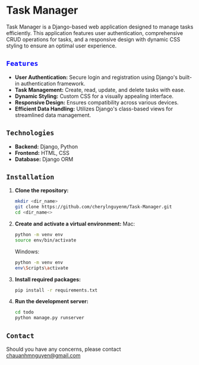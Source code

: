 # Task Manager

Task Manager is a Django-based web application designed to manage tasks efficiently. This application features user authentication, comprehensive CRUD operations for tasks, and a responsive design with dynamic CSS styling to ensure an optimal user experience.

<h2><code style="color : blue">Features</code></h2>

- **User Authentication:** Secure login and registration using Django's built-in authentication framework.
- **Task Management:** Create, read, update, and delete tasks with ease.
- **Dynamic Styling:** Custom CSS for a visually appealing interface.
- **Responsive Design:** Ensures compatibility across various devices.
- **Efficient Data Handling:** Utilizes Django's class-based views for streamlined data management.

<h2><code>Technologies</code></h2>

- **Backend:** Django, Python
- **Frontend:** HTML, CSS
- **Database:** Django ORM

<h2><code>Installation</code></h2>

1. **Clone the repository:**
   ```bash
   mkdir <dir_name>
   git clone https://github.com/cherylnguyenm/Task-Manager.git
   cd <dir_name<>

2. **Create and activate a virtual environment:**
    Mac:
    ```bash
    python -m venv env
    source env/bin/activate  
    ```

    Windows:
    ```bash 
    python -m venv env
    env\Scripts\activate
     ```

3. **Install required packages:**
    ```bash 
    pip install -r requirements.txt
    ```

4. **Run the development server:**
    ```bash 
    cd todo
    python manage.py runserver
    ```

<h2><code>Contact</code></h2>
Should you have any concerns, please contact<a href="mailto:chauanhmnguyen@gmail.com"> chauanhmnguyen@gmail.com</a>

